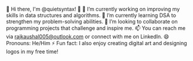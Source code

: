 👋 Hi there, I'm @quietsyntax! 👋
🔭 I’m currently working on improving my skills in data structures and algorithms.
🌱 I’m currently learning DSA to strengthen my problem-solving abilities.
👯 I’m looking to collaborate on programming projects that challenge and inspire me.
📫 You can reach me via rajkaushal005@outlook.com or connect with me on LinkedIn.
😄 Pronouns: He/Him
⚡ Fun fact: I also enjoy creating digital art and designing logos in my free time!
<!---
quietsyntax/quietsyntax is a ✨ special ✨ repository because its `README.md` (this file) appears on your GitHub profile.
You can click the Preview link to take a look at your changes.
--->
